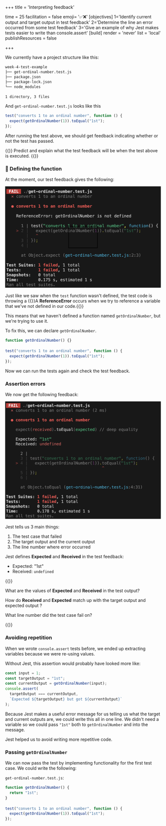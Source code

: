 +++
title = 'Interpreting feedback'

time = 25
facilitation = false
emoji= '✅❌'
[objectives]
    1='Identify current output and target output in test feedback'
    2='Determine the line an error occurred from some test feedback'
    3='Give an example of why Jest makes tests easier to write than console.assert'
[build]
  render = 'never'
  list = 'local'
  publishResources = false

+++

We currently have a project structure like this:

```raw
week-4-test-example
├── get-ordinal-number.test.js
├── package.json
├── package-lock.json
└── node_modules

1 directory, 3 files
```

And `get-ordinal-number.test.js`
looks like this

```js
test("converts 1 to an ordinal number", function () {
  expect(getOrdinalNumber(1)).toEqual("1st");
});
```

After running the test above, we should get feedback indicating whether or not the test has passed.

{{<note type="exercise" title="Predict and explain">}}
Predict and explain what the test feedback will be when the test above is executed.
{{</note>}}

### 🚢 Defining the function

At the moment, our test feedback gives the following:

![test-reference-error](test-reference-error.png)

Just like we saw when the `test` function wasn't defined, the test code is throwing a {{<tooltip title="ReferenceError">}}A **ReferenceError** occurs when we try to reference a variable that we've not defined in our code.{{</tooltip>}}

This means that we haven't defined a function named `getOrdinalNumber`, but we're trying to use it.

To fix this, we can declare `getOrdinalNumber`.

```js
function getOrdinalNumber() {}

test("converts 1 to an ordinal number", function () {
  expect(getOrdinalNumber(1)).toEqual("1st");
});
```

Now we can run the tests again and check the test feedback.

### Assertion errors

We now get the following feedback:

![test-feedback-fail](test-feedback-fail.png)

Jest tells us 3 main things:

1. The test case that failed
2. The target output and the current output
3. The line number where error occurred

Jest defines **Expected** and **Received** in the test feedback:

- Expected: "1st"
- Received: `undefined`

{{<note type="exercise" title="exercise">}}

What are the values of **Expected** and **Received** in the test output?

How do **Received** and **Expected** match up with the target output and expected output ?

What line number did the test case fail on?

{{</note>}}

### Avoiding repetition

When we wrote `console.assert` tests before, we ended up extracting variables because we were re-using values.

Without Jest, this assertion would probably have looked more like:

```js
const input = 1;
const targetOutput = "1st";
const currentOutput = getOrdinalNumber(input);
console.assert(
  targetOutput === currentOutput,
  `Expected ${targetOutput} but got ${currentOutput}`
);
```

Because Jest makes a useful error message for us telling us what the target and current outputs are, we could write this all in one line. We didn't need a variable so we could pass `"1st"` both to `getOrdinalNumber` and into the message.

Jest helped us to avoid writing more repetitive code.

### Passing `getOrdinalNumber`

We can now pass the test by implementing functionality for the first test case.
We could write the following:

`get-ordinal-number.test.js`:

```js {linenos=table,hl_lines=["2"],linenostart=1}
function getOrdinalNumber() {
  return "1st";
}

test("converts 1 to an ordinal number", function () {
  expect(getOrdinalNumber(1)).toEqual("1st");
});
```
